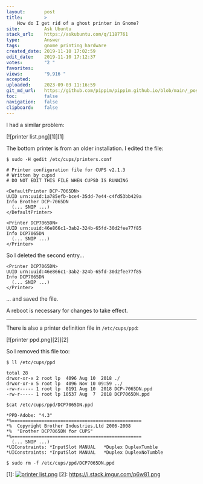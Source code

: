 ```yaml
---
layout:       post
title:        >
    How do I get rid of a ghost printer in Gnome?
site:         Ask Ubuntu
stack_url:    https://askubuntu.com/q/1187761
type:         Answer
tags:         gnome printing hardware
created_date: 2019-11-10 17:02:59
edit_date:    2019-11-10 17:12:37
votes:        "2 "
favorites:    
views:        "9,916 "
accepted:     
uploaded:     2023-09-03 11:16:59
git_md_url:   https://github.com/pippim/pippim.github.io/blob/main/_posts/2019/2019-11-10-How-do-I-get-rid-of-a-ghost-printer-in-Gnome_.md
toc:          false
navigation:   false
clipboard:    false
---
```


I had a similar problem:

[![printer list.png][1]][1]

The bottom printer is from an older installation. I edited the file:

``` 
$ sudo -H gedit /etc/cups/printers.conf

# Printer configuration file for CUPS v2.1.3
# Written by cupsd
# DO NOT EDIT THIS FILE WHEN CUPSD IS RUNNING

<DefaultPrinter DCP-7065DN>
UUID urn:uuid:1a785efb-bce4-35dd-7e44-c4fd53bb429a
Info Brother DCP-7065DN
  (... SNIP ...)
</DefaultPrinter>

<Printer DCP7065DN>
UUID urn:uuid:46e866c1-3ab2-324b-65fd-30d2fee77f85
Info DCP7065DN
  (... SNIP ...)
</Printer>
```

So I deleted the second entry...

``` 
<Printer DCP7065DN>
UUID urn:uuid:46e866c1-3ab2-324b-65fd-30d2fee77f85
Info DCP7065DN
  (... SNIP ...)
</Printer>
```

... and saved the file.

A reboot is necessary for changes to take effect.


----------

There is also a printer definition file in `/etc/cups/ppd`:

[![printer ppd.png][2]][2]

So I removed this file too:

``` 
$ ll /etc/cups/ppd

total 28
drwxr-xr-x 2 root lp  4096 Aug 10  2018 ./
drwxr-xr-x 5 root lp  4096 Nov 10 09:59 ../
-rw-r----- 1 root lp  8191 Aug 10  2018 DCP-7065DN.ppd
-rw-r----- 1 root lp 10537 Aug  7  2018 DCP7065DN.ppd

$cat /etc/cups/ppd/DCP7065DN.ppd

*PPD-Adobe: "4.3"
*%================================================
*%	Copyright Brother Industries,Ltd 2006-2008
*%	"Brother DCP7065DN for CUPS"
*%================================================
  (... SNIP ...)
*UIConstraints:	*InputSlot MANUAL	*Duplex DuplexTumble
*UIConstraints:	*InputSlot MANUAL	*Duplex DuplexNoTumble

$ sudo rm -f /etc/cups/ppd/DCP7065DN.ppd
```
  [1]: [<img src="https://i.stack.imgur.com/27yUb.png" alt="printer list.png">](<img src="https://i.stack.imgur.com/27yUb.png" alt="printer list.png">)
  [2]: https://i.stack.imgur.com/p6w81.png





